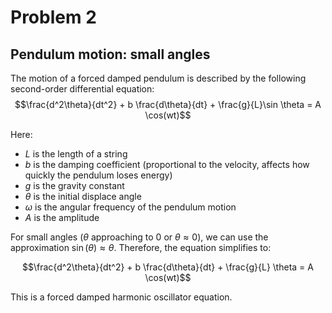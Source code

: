 # Problem 2

## Pendulum motion: small angles

The motion of a forced damped pendulum is described by the following second-order differential equation:
$$\frac{d^2\theta}{dt^2} + b \frac{d\theta}{dt} + \frac{g}{L}\sin \theta = A \cos(wt)$$

Here:
- $L$ is the length of a string
- $b$ is the damping coefficient (proportional to the velocity, affects how quickly the pendulum loses energy)
- $g$ is the gravity constant
- $\theta$ is the initial displace angle
- $\omega$ is the angular frequency of the pendulum motion
- $A$ is the amplitude

For small angles ($\theta$ approaching to $0$ or $\theta \approx 0$), we can use the approximation $\sin(\theta) \approx \theta$. Therefore, the equation simplifies to:

$$\frac{d^2\theta}{dt^2} + b \frac{d\theta}{dt} + \frac{g}{L} \theta = A \cos(wt)$$

This is a forced damped harmonic oscillator equation.
